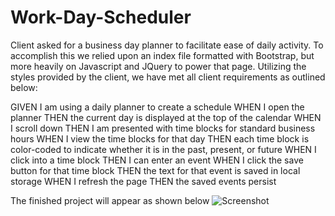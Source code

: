 # Work-Day-Scheduler

Client asked for a business day planner to facilitate ease of daily activity. To accomplish this we relied upon an index file formatted with Bootstrap, but more heavily on Javascript and JQuery to power that page. Utilizing the styles provided by the client, we have met all client requirements as outlined below:

GIVEN I am using a daily planner to create a schedule
WHEN I open the planner
THEN the current day is displayed at the top of the calendar
WHEN I scroll down
THEN I am presented with time blocks for standard business hours
WHEN I view the time blocks for that day
THEN each time block is color-coded to indicate whether it is in the past, present, or future
WHEN I click into a time block
THEN I can enter an event
WHEN I click the save button for that time block
THEN the text for that event is saved in local storage
WHEN I refresh the page
THEN the saved events persist


The finished project will appear as shown below
![Screenshot](https://user-images.githubusercontent.com/71565378/98892581-a4834180-246e-11eb-8aa1-fb838c337a20.png)
